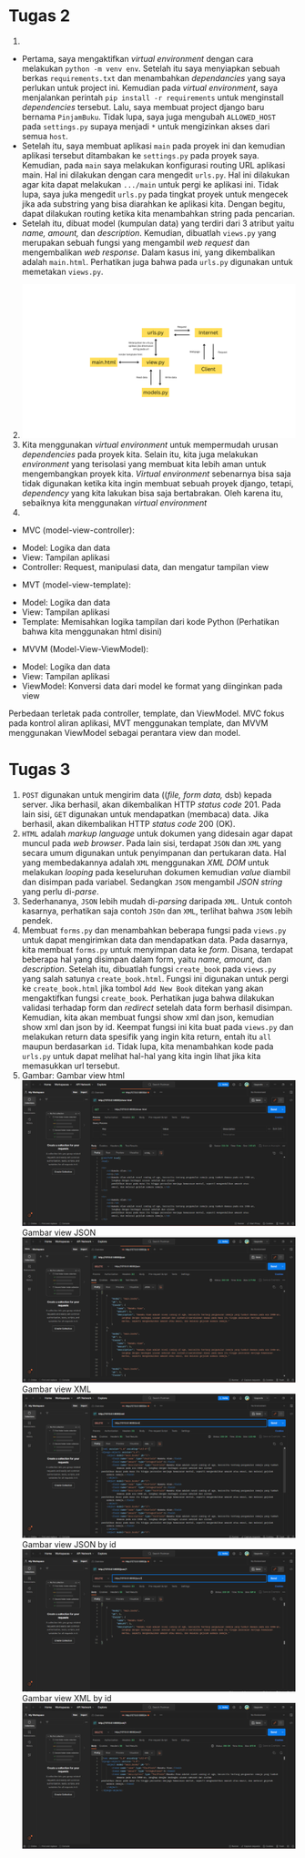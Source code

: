 # Tugas 2
1. 
- Pertama, saya mengaktifkan _virtual environment_ dengan cara melakukan `python -m venv env`. Setelah itu saya menyiapkan sebuah berkas `requirements.txt` dan menambahkan _dependancies_ yang saya perlukan untuk project ini. Kemudian pada _virtual environment_, saya menjalankan perintah `pip install -r requirements` untuk menginstall _dependencies_ tersebut. Lalu, saya membuat project django baru bernama `PinjamBuku`. Tidak lupa, saya juga mengubah `ALLOWED_HOST` pada `settings.py` supaya menjadi `*` untuk mengizinkan akses dari semua `host`.
- Setelah itu, saya membuat aplikasi `main` pada proyek ini dan kemudian aplikasi tersebut ditambakan ke `settings.py` pada proyek saya. Kemudian, pada `main` saya melakukan konfigurasi routing URL aplikasi main. Hal ini dilakukan dengan cara mengedit `urls.py`. Hal ini dilakukan agar kita dapat melakukan `.../main` untuk pergi ke aplikasi ini. Tidak lupa, saya juka mengedit `urls.py` pada tingkat proyek untuk mengecek jika ada substring yang bisa diarahkan ke aplikasi kita. Dengan begitu, dapat dilakukan routing ketika kita menambahkan string pada pencarian.
- Setelah itu, dibuat model (kumpulan data) yang terdiri dari 3 atribut yaitu _name, amount,_ dan _description_. Kemudian, dibuatlah `views.py` yang merupakan sebuah fungsi yang mengambil _web request_ dan mengembalikan _web response_. Dalam kasus ini, yang dikembalikan adalah `main.html`. Perhatikan juga bahwa pada `urls.py` digunakan untuk memetakan `views.py`.
2. ![Berikut adalah gambarnya](AssetReadme/Bagan_tugas2.png)
3. Kita menggunakan _virtual environment_ untuk mempermudah urusan _dependencies_ pada proyek kita. Selain itu, kita juga melakukan _environment_ yang terisolasi yang membuat kita lebih aman untuk mengembangkan proyek kita. _Virtual environment_ sebenarnya bisa saja tidak digunakan ketika kita ingin membuat sebuah proyek django, tetapi, _dependency_ yang kita lakukan bisa saja bertabrakan. Oleh karena itu, sebaiknya kita menggunakan _virtual environment_
4. 
- MVC (model-view-controller):
* Model: Logika dan data
* View: Tampilan aplikasi
* Controller: Request, manipulasi data, dan mengatur tampilan view
- MVT (model-view-template):
* Model: Logika dan data
* View: Tampilan aplikasi
* Template: Memisahkan logika tampilan dari kode Python (Perhatikan bahwa kita menggunakan html disini)
- MVVM (Model-View-ViewModel):
* Model: Logika dan data
* View: Tampilan aplikasi
* ViewModel: Konversi data dari model ke format yang diinginkan pada view

Perbedaan terletak pada controller, template, dan ViewModel. MVC fokus pada kontrol aliran aplikasi, MVT menggunakan template, dan MVVM menggunakan ViewModel sebagai perantara view dan model.

# Tugas 3
1. `POST` digunakan untuk mengirim data ((_file, form data,_ dsb) kepada server. Jika berhasil, akan dikembalikan HTTP _status code_ 201. Pada lain sisi, `GET` digunakan untuk mendapatkan (membaca) data. Jika berhasil, akan dikembalikan HTTP _status code_ 200 (OK).
2. `HTML` adalah _markup language_ untuk dokumen yang didesain agar dapat muncul pada _web browser_. Pada lain sisi, terdapat `JSON` dan `XML` yang secara umum digunakan untuk penyimpanan dan pertukaran data. Hal yang membedakannya adalah `XML` menggunakan _XML DOM_ untuk melakukan _looping_ pada keseluruhan dokumen kemudian _value_ diambil dan disimpan pada variabel. Sedangkan `JSON` mengambil _JSON string_ yang perlu di-_parse_.
3. Sederhananya, `JSON` lebih mudah di-_parsing_ daripada `XML`. Untuk contoh kasarnya, perhatikan saja contoh `JSOn` dan `XML`, terlihat bahwa `JSON` lebih pendek.
4. Membuat `forms.py` dan menambahkan beberapa fungsi pada `views.py` untuk dapat mengirimkan data dan mendapatkan data. Pada dasarnya, kita membuat `forms.py` untuk menyimpan data ke _form_. Disana, terdapat beberapa hal yang disimpan dalam form, yaitu _name, amount,_ dan _description_. Setelah itu, dibuatlah fungsi `create_book` pada `views.py` yang salah satunya `create_book.html`. Fungsi ini digunakan untuk pergi ke `create_book.html` jika tombol `Add New Book` ditekan yang akan mengaktifkan fungsi `create_book`. Perhatikan juga bahwa dilakukan validasi terhadap form dan _redirect_ setelah data form berhasil disimpan. Kemudian, kita akan membuat fungsi show xml dan json, kemudian show xml dan json by id. Keempat fungsi ini kita buat pada `views.py` dan melakukan return data spesifik yang ingin kita return, entah itu `all` maupun berdasarkan `id`. Tidak lupa, kita menambahkan kode pada `urls.py` untuk dapat melihat hal-hal yang kita ingin lihat jika kita memasukkan url tersebut.
5. Gambar:
Gambar view html
![Gambar view html](AssetReadme/html_tugas3.png)
Gambar view JSON
![Gambar view JSON](AssetReadme/json_tugas3.png)
Gambar view XML
![Gambar view XML](AssetReadme/xml_tugas3.png)
Gambar view JSON by id
![Gambar view JSON by id](AssetReadme/jsonbyid_tugas3.png)
Gambar view XML by id
![Gambar view XML by id](AssetReadme/xmlbyid_tugas3.png)